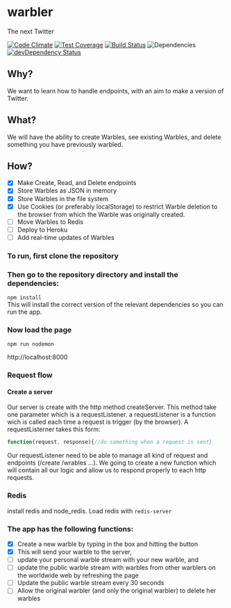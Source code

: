 # warbler
The next Twitter

[![Code Climate](https://codeclimate.com/github/CodersInDev/warbler/badges/gpa.svg)](https://codeclimate.com/github/CodersInDev/warbler)
[![Test Coverage](https://codeclimate.com/github/CodersInDev/warbler/badges/coverage.svg)](https://codeclimate.com/github/CodersInDev/warbler/coverage)
[![Build Status](https://travis-ci.org/CodersInDev/warbler.svg?branch=master)](https://travis-ci.org/CodersInDev/warbler)
![Dependencies](https://david-dm.org/CodersInDev/warbler.svg)
[![devDependency Status](https://david-dm.org/dwyl/esta/dev-status.svg)](https://david-dm.org/dwyl/esta#info=devDependencies)


## Why?
We want to learn how to handle endpoints, with an aim to make a version of Twitter.

## What?
We will have the ability to create Warbles, see existing Warbles, and delete something you have previously warbled.

## How?
- [x] Make Create, Read, and Delete endpoints
- [x] Store Warbles as JSON in memory
- [x] Store Warbles in the file system
- [x] Use Cookies (or preferably localStorage) to restrict Warble deletion to the browser from which the Warble was originally created.
- [ ] Move Warbles to Redis
- [ ] Deploy to Heroku
- [ ] Add real-time updates of Warbles

### To run, first clone the repository  

### Then go to the repository directory and install the dependencies:  
``` npm install ```  
This will install the correct version of the relevant dependencies so you can run the app.  

### Now load the page  
```npm run nodemon```  

http://localhost:8000

### Request flow

#### Create a server
Our server is create with the http method createServer. This method take one parameter which is a requestListener. a requestListener is a function wich is called each time a request is trigger (by the browser). A requestListerner takes this form:

```javascript
function(request, response){//do something when a request is sent}
```
Our requestListener need to be able to manage all kind of request and endpoints (/create /wrables ...). We going to create a new function which will contain all our logic and allow us to respond properly to each http requests.  


### Redis

install redis and node_redis. Load redis with ```redis-server```

### The app has the following functions:  

* [x] Create a new warble by typing in the box and hitting the button  
 * [x] This will send your warble to the server,
 * [ ] update your personal warble stream with your new warble, and
 * [ ] update the public warble stream with warbles from other warblers on the worldwide web by refreshing the page
* [ ] Update the public warble stream every 30 seconds
* [ ] Allow the original warbler (and only the original warbler) to delete her warbles
